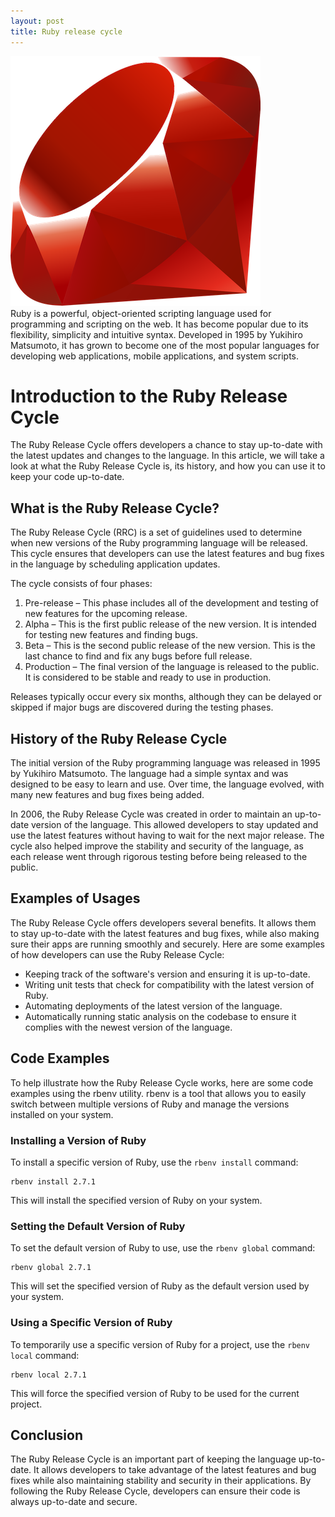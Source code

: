 ```yaml
---
layout: post
title: Ruby release cycle
---
```

<div class="row">
    <div class="col-sm-2">
        <img src="/images/ruby-logo.png" alt="ruby logo"/>
    </div>
    <div class="col-sm-10">
       Ruby is a powerful, object-oriented scripting language used for programming and scripting on the web. It has become popular due to its flexibility, simplicity and intuitive syntax. Developed in 1995 by Yukihiro Matsumoto, it has grown to become one of the most popular languages for developing web applications, mobile applications, and system scripts.
    </div>
</div>


# Introduction to the Ruby Release Cycle

The Ruby Release Cycle offers developers a chance to stay up-to-date with the latest updates and changes to the language. In this article, we will take a look at what the Ruby Release Cycle is, its history, and how you can use it to keep your code up-to-date.

## What is the Ruby Release Cycle?

The Ruby Release Cycle (RRC) is a set of guidelines used to determine when new versions of the Ruby programming language will be released. This cycle ensures that developers can use the latest features and bug fixes in the language by scheduling application updates.

The cycle consists of four phases:

1. Pre-release – This phase includes all of the development and testing of new features for the upcoming release.
2. Alpha – This is the first public release of the new version. It is intended for testing new features and finding bugs.
3. Beta – This is the second public release of the new version. This is the last chance to find and fix any bugs before full release.
4. Production – The final version of the language is released to the public. It is considered to be stable and ready to use in production.

Releases typically occur every six months, although they can be delayed or skipped if major bugs are discovered during the testing phases.

## History of the Ruby Release Cycle

The initial version of the Ruby programming language was released in 1995 by Yukihiro Matsumoto. The language had a simple syntax and was designed to be easy to learn and use. Over time, the language evolved, with many new features and bug fixes being added.

In 2006, the Ruby Release Cycle was created in order to maintain an up-to-date version of the language. This allowed developers to stay updated and use the latest features without having to wait for the next major release. The cycle also helped improve the stability and security of the language, as each release went through rigorous testing before being released to the public.

## Examples of Usages

The Ruby Release Cycle offers developers several benefits. It allows them to stay up-to-date with the latest features and bug fixes, while also making sure their apps are running smoothly and securely. Here are some examples of how developers can use the Ruby Release Cycle:

* Keeping track of the software's version and ensuring it is up-to-date.
* Writing unit tests that check for compatibility with the latest version of Ruby.
* Automating deployments of the latest version of the language.
* Automatically running static analysis on the codebase to ensure it complies with the newest version of the language.

## Code Examples

To help illustrate how the Ruby Release Cycle works, here are some code examples using the rbenv utility. rbenv is a tool that allows you to easily switch between multiple versions of Ruby and manage the versions installed on your system.

### Installing a Version of Ruby

To install a specific version of Ruby, use the `rbenv install` command:

```
rbenv install 2.7.1
```

This will install the specified version of Ruby on your system.

### Setting the Default Version of Ruby

To set the default version of Ruby to use, use the `rbenv global` command:

```
rbenv global 2.7.1
```

This will set the specified version of Ruby as the default version used by your system.

### Using a Specific Version of Ruby

To temporarily use a specific version of Ruby for a project, use the `rbenv local` command:

```
rbenv local 2.7.1
```

This will force the specified version of Ruby to be used for the current project.

## Conclusion

The Ruby Release Cycle is an important part of keeping the language up-to-date. It allows developers to take advantage of the latest features and bug fixes while also maintaining stability and security in their applications. By following the Ruby Release Cycle, developers can ensure their code is always up-to-date and secure.
